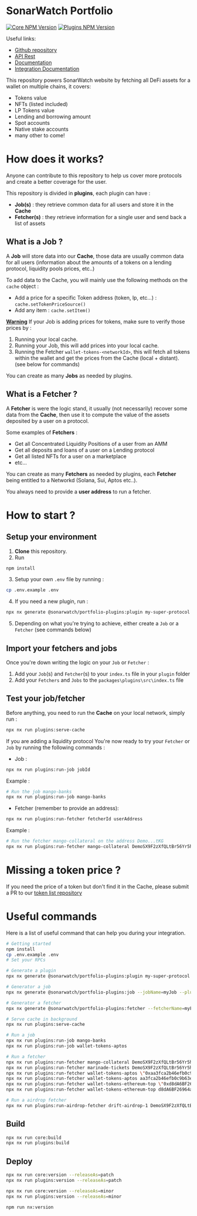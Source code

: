 # SonarWatch Portfolio

[![Core NPM Version](https://img.shields.io/npm/v/@sonarwatch/portfolio-core?color=33cd56&label=npm%20core)](https://www.npmjs.com/package/@sonarwatch/portfolio-core)
[![Plugins NPM Version](https://img.shields.io/npm/v/@sonarwatch/portfolio-plugins?color=33cd56&label=npm%20plugins)](https://www.npmjs.com/package/@sonarwatch/portfolio-plugins)

Useful links:

- [Github repository](https://github.com/sonarwatch/portfolio)
- [API Rest](https://portfolio-api.sonar.watch/api)
- [Documentation](https://sonarwatch.github.io/portfolio/)
- [Integration Documentation](https://docs.sonar.watch/open-source/list-your-project)

This repository powers SonarWatch website by fetching all DeFi assets for a wallet on multiple chains, it covers:

- Tokens value
- NFTs (listed included)
- LP Tokens value
- Lending and borrowing amount
- Spot accounts
- Native stake accounts
- many other to come!

# How does it works?

Anyone can contribute to this repository to help us cover more protocols and create a better coverage for the user.

This repository is divided in <b>plugins</b>, each plugin can have :

- <b>Job(s)</b> : they retrieve common data for all users and store it in the <b>Cache</b>
- <b>Fetcher(s)</b> : they retrieve information for a single user and send back a list of assets

## What is a Job ?

A <b>Job</b> will store data into our <b>Cache</b>, those data are usually common data for all users (information about the amounts of a tokens on a lending protocol, liquidity pools prices, etc..)

To add data to the Cache, you will mainly use the following methods on the `cache` object :

- Add a price for a specific Token address (token, lp, etc...) : `cache.setTokenPriceSource()`
- Add any item : `cache.setItem()`

<u><b>Warning</b></u> If your Job is adding prices for tokens, make sure to verify those prices by :

1. Running your local cache.
2. Running your Job, this will add prices into your local cache.
3. Running the Fetcher `wallet-tokens-<networkId>`, this will fetch all tokens within the wallet and get the prices from the Cache (local + distant). (see below for commands)

You can create as many <b>Jobs</b> as needed by plugins.

## What is a Fetcher ?

A <b>Fetcher</b> is were the logic stand, it usually (not necessarily) recover some data from the <b>Cache</b>, then use it to compute the value of the assets deposited by a user on a protocol.

Some examples of <b>Fetchers</b> :

- Get all Concentrated Liquidity Positions of a user from an AMM
- Get all deposits and loans of a user on a Lending protocol
- Get all listed NFTs for a user on a marketplace
- etc...

You can create as many <b>Fetchers</b> as needed by plugins, each <b>Fetcher</b> being entitled to a Networkd (Solana, Sui, Aptos etc..).

You always need to provide a <b>user address</b> to run a fetcher.

# How to start ?

## Setup your environment

1. <b>Clone</b> this repository.
2. Run

```bash
npm install
```

3. Setup your own `.env` file by running :

```bash
cp .env.example .env
```

4. If you need a new plugin, run :

```bash
npx nx generate @sonarwatch/portfolio-plugins:plugin my-super-protocol
```

5. Depending on what you're trying to achieve, either create a `Job` or a `Fetcher` (see commands below)

## Import your fetchers and jobs

Once you're down writing the logic on your `Job` or `Fetcher` :

1. Add your `Job`(s) and `Fetcher`(s) to your `index.ts` file in your `plugin` folder
2. Add your `Fetchers` and `Jobs` to the `packages\plugins\src\index.ts` file

## Test your job/fetcher

Before anything, you need to run the <b>Cache</b> on your local network, simply run :

```bash
npx nx run plugins:serve-cache
```

If you are adding a liquidity protocol
You're now ready to try your `Fetcher` or `Job` by running the following commands :

- Job :

```bash
npx nx run plugins:run-job jobId
```

Example :

```bash
# Run the job mango-banks
npx nx run plugins:run-job mango-banks
```

- Fetcher (remember to provide an address):

```bash
npx nx run plugins:run-fetcher fetcherId userAddress
```

Example :

```bash
# Run the fetcher mango-collateral on the address Demo...tKG
npx nx run plugins:run-fetcher mango-collateral DemoSX9F2zXfQLtBr56Yr5he15P7viZWsYJpSDAX3tKG
```

# Missing a token price ?

If you need the price of a token but don't find it in the Cache, please submit a PR to our [token list repository](https://github.com/sonarwatch/token-lists)

# Useful commands

Here is a list of useful command that can help you during your integration.

```bash
# Getting started
npm install
cp .env.example .env
# Set your RPCs

# Generate a plugin
npx nx generate @sonarwatch/portfolio-plugins:plugin my-super-protocol

# Generator a job
npx nx generate @sonarwatch/portfolio-plugins:job --jobName=myJob --pluginId=my-super-protocol

# Generator a fetcher
npx nx generate @sonarwatch/portfolio-plugins:fetcher --fetcherName=myFetcher --pluginId=my-super-protocol

# Serve cache in background
npx nx run plugins:serve-cache

# Run a job
npx nx run plugins:run-job mango-banks
npx nx run plugins:run-job wallet-tokens-aptos

# Run a fetcher
npx nx run plugins:run-fetcher mango-collateral DemoSX9F2zXfQLtBr56Yr5he15P7viZWsYJpSDAX3tKG
npx nx run plugins:run-fetcher marinade-tickets DemoSX9F2zXfQLtBr56Yr5he15P7viZWsYJpSDAX3tKG
npx nx run plugins:run-fetcher wallet-tokens-aptos \"0xaa3fca2b46efb0c9b63e9c92ee31a28b9f22ca52a36967151416706f2ca138c6\"
npx nx run plugins:run-fetcher wallet-tokens-aptos aa3fca2b46efb0c9b63e9c92ee31a28b9f22ca52a36967151416706f2ca138c6
npx nx run plugins:run-fetcher wallet-tokens-ethereum-top \"0xd8dA6BF26964aF9D7eEd9e03E53415D37aA96045\"
npx nx run plugins:run-fetcher wallet-tokens-ethereum-top d8dA6BF26964aF9D7eEd9e03E53415D37aA96045

# Run a airdrop fetcher
npx nx run plugins:run-airdrop-fetcher drift-airdrop-1 DemoSX9F2zXfQLtBr56Yr5he15P7viZWsYJpSDAX3tKG
```

## Build

```bash
npx nx run core:build
npx nx run plugins:build
```

## Deploy

```bash
npx nx run core:version --releaseAs=patch
npx nx run plugins:version --releaseAs=patch

npx nx run core:version --releaseAs=minor
npx nx run plugins:version --releaseAs=minor

npm run nx:version
```
